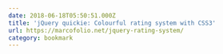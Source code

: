 ```yaml
---
date: 2018-06-18T05:50:51.000Z
title: 'jQuery quickie: Colourful rating system with CSS3'
url: https://marcofolio.net/jquery-rating-system/
category: bookmark
---
```


